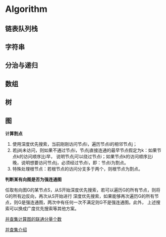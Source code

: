 # Algorithm

## 链表队列栈

## 字符串

## 分治与递归

## 数组

## 树

## 图

**计算割点**

1. 使用深度优先搜索，当前刚刚访问节点i，遍历节点i的相邻节点j；
2. 若j尚未访问，则如果不通过节点i，节点j直接连通的最早节点假定为k：如果节点k的访问顺序比i早，
说明节点j可以绕过节点i；如果节点k的访问顺序比i晚，说明想要访问节点j，必须经过节点i，即：节点i为割点。
3. 特殊处理根节点：若根节点的访问分支多于两个，则根节点为割点。

**判断某有向图是否为强连通图**

任取有向图G的某节点S，从S开始深度优先搜索，若可以遍历G的所有节点，则将G的所有边反向，再次从S开始进行
深度优先搜索，如果能够再次遍历G的所有节点，则G是强连通图，两次中有任何一次不满足则G不是强连通图。此外，
上述搜索可以换成广度优先搜索等其他方案。

[并查集计算图的联通分量个数](https://github.com/sunkanggao/Algorithm/blob/master/course/06_Graph/unionFindSet.py)

[并查集介绍](http://blog.csdn.net/dm_vincent/article/details/7655764)